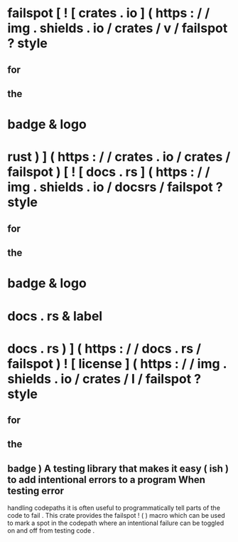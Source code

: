 #
failspot
[
!
[
crates
.
io
]
(
https
:
/
/
img
.
shields
.
io
/
crates
/
v
/
failspot
?
style
=
for
-
the
-
badge
&
logo
=
rust
)
]
(
https
:
/
/
crates
.
io
/
crates
/
failspot
)
[
!
[
docs
.
rs
]
(
https
:
/
/
img
.
shields
.
io
/
docsrs
/
failspot
?
style
=
for
-
the
-
badge
&
logo
=
docs
.
rs
&
label
=
docs
.
rs
)
]
(
https
:
/
/
docs
.
rs
/
failspot
)
!
[
license
]
(
https
:
/
/
img
.
shields
.
io
/
crates
/
l
/
failspot
?
style
=
for
-
the
-
badge
)
A
testing
library
that
makes
it
easy
(
ish
)
to
add
intentional
errors
to
a
program
When
testing
error
-
handling
codepaths
it
is
often
useful
to
programmatically
tell
parts
of
the
code
to
fail
.
This
crate
provides
the
failspot
!
(
)
macro
which
can
be
used
to
mark
a
spot
in
the
codepath
where
an
intentional
failure
can
be
toggled
on
and
off
from
testing
code
.
